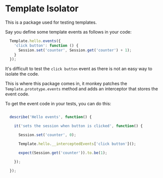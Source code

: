 Template Isolator
=================

This is a package used for testing templates.

Say you define some template events as follows in your code:

```javascript
  Template.hello.events({
    'click button': function () {
      Session.set('counter', Session.get('counter') + 1);
    }
  });
```

It's difficult to test the `click button` event as there is not an easy way to isolate the code.

This is where this package comes in, it monkey patches the `Template.prototype.events` method and
adds an interceptor that stores the event code.

To get the event code in your tests, you can do this:

```javascript

  describe('Hello events', function() {

    it('sets the session when button is clicked', function() {

      Session.set('counter', 0);

      Template.hello.__interceptedEvents['click button']();

      expect(Session.get('counter')).to.be(1);

    });

  });

```